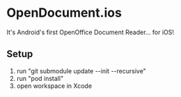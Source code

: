 # OpenDocument.ios
It's Android's first OpenOffice Document Reader... for iOS!

## Setup
1. run "git submodule update --init --recursive"
2. run "pod install"
3. open workspace in Xcode
